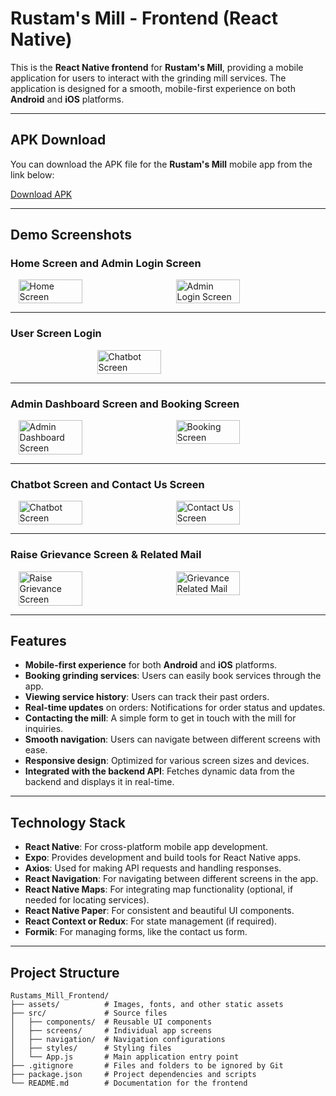 # Rustam's Mill - Frontend (React Native)

This is the **React Native frontend** for **Rustam's Mill**, providing a mobile application for users to interact with the grinding mill services. The application is designed for a smooth, mobile-first experience on both **Android** and **iOS** platforms.

---

## APK Download

You can download the APK file for the **Rustam's Mill** mobile app from the link below:

[Download APK](https://github.com/zuberkhan01st/Rustams_Mill_Frontend/raw/main/File/application-28f62660-3025-4217-86a8-3dc17c7ecfdb.apk)


---


## Demo Screenshots

### Home Screen and Admin Login Screen
<div style="display: flex; justify-content: space-around;">
  <img src="assets/IMG-20241231-WA0003.jpg" alt="Home Screen" width="45%" />
  <img src="assets/IMG-20241231-WA0004.jpg" alt="Admin Login Screen" width="45%" />
</div>

---

### User Screen Login
<div style="display: flex; justify-content: space-around;">
  <img src="assets/WhatsApp Image 2025-01-11 at 17.19.06_c3f18111.jpg" alt="Chatbot Screen" width="45%" />
  
</div>

---

### Admin Dashboard Screen and Booking Screen
<div style="display: flex; justify-content: space-around;">
  <img src="assets/Admin_Dashboard.jpg" alt="Admin Dashboard Screen" width="45%" />
  <img src="assets/IMG-20241231-WA0006.jpg" alt="Booking Screen" width="45%" />
</div>

---

### Chatbot Screen and Contact Us Screen
<div style="display: flex; justify-content: space-around;">
  <img src="assets/IMG-20241231-WA0008.jpg" alt="Chatbot Screen" width="45%" />
  <img src="assets/IMG-20241231-WA0009.jpg" alt="Contact Us Screen" width="45%" />
</div>

---

### Raise Grievance Screen & Related Mail
<div style="display: flex; justify-content: space-around;">
  <img src="assets/Greviance Screen.jpg" alt="Raise Grievance Screen" width="45%" />
  <img src="assets/Grievance Mail.jpg" alt="Grievance Related Mail" width="45%" />
  
</div>

---


## Features

- **Mobile-first experience** for both **Android** and **iOS** platforms.
- **Booking grinding services**: Users can easily book services through the app.
- **Viewing service history**: Users can track their past orders.
- **Real-time updates** on orders: Notifications for order status and updates.
- **Contacting the mill**: A simple form to get in touch with the mill for inquiries.
- **Smooth navigation**: Users can navigate between different screens with ease.
- **Responsive design**: Optimized for various screen sizes and devices.
- **Integrated with the backend API**: Fetches dynamic data from the backend and displays it in real-time.

---

## Technology Stack

- **React Native**: For cross-platform mobile app development.
- **Expo**: Provides development and build tools for React Native apps.
- **Axios**: Used for making API requests and handling responses.
- **React Navigation**: For navigating between different screens in the app.
- **React Native Maps**: For integrating map functionality (optional, if needed for locating services).
- **React Native Paper**: For consistent and beautiful UI components.
- **React Context or Redux**: For state management (if required).
- **Formik**: For managing forms, like the contact us form.

---

## Project Structure

```plaintext
Rustams_Mill_Frontend/
├── assets/          # Images, fonts, and other static assets
├── src/             # Source files
│   ├── components/  # Reusable UI components
│   ├── screens/     # Individual app screens
│   ├── navigation/  # Navigation configurations
│   ├── styles/      # Styling files
│   └── App.js       # Main application entry point
├── .gitignore       # Files and folders to be ignored by Git
├── package.json     # Project dependencies and scripts
└── README.md        # Documentation for the frontend
